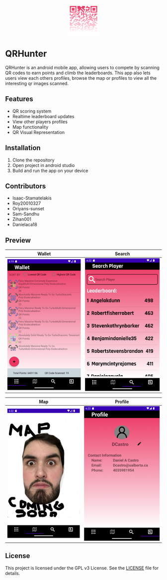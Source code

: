 <div id="header" align="center">
  <img src="https://github.com/CMPUT301W23T42/QRHunter/blob/readme/QRHunter.svg" width="100"/>
</div>

# QRHunter

QRHunter is an android mobile app, allowing users to compete by scanning QR codes to earn points and climb the leaderboards. This app also lets users view each others profiles, browse the map or profiles to view all the interesting qr images scanned.

## Features
- QR scoring system
- Realtime leaderboard updates
- View other players profiles
- Map functionality
- QR Visual Representation

## Installation
1. Clone the repository
2. Open project in android studio
3. Build and run the app on your device

## Contributors
- Isaac-Stamatelakis
- Roy20010327
- Oriyans-sunset
- Sam-Sandhu
- Zihan001
- Danielaca18

## Preview
Wallet             |  Search
:-------------------------:|:-------------------------:
![](https://github.com/CMPUT301W23T42/QRHunter/blob/readme/app_previews/wallet_preview.png)  |  ![](https://github.com/CMPUT301W23T42/QRHunter/blob/readme/app_previews/search_preview.png)

Map             |  Profile
:-------------------------:|:-------------------------:
![](https://github.com/CMPUT301W23T42/QRHunter/blob/readme/app_previews/map_preview.png)  |  ![](https://github.com/CMPUT301W23T42/QRHunter/blob/readme/app_previews/profile_preview.png)

## License

This project is licensed under the GPL v3 License. See the [LICENSE](LICENSE) file for details.
